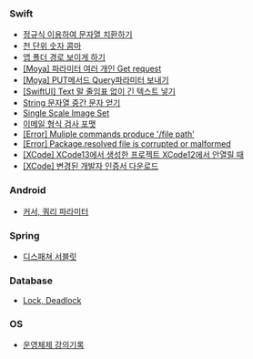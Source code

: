 ### Swift
- [정규식 이용하여 문자열 치환하기](/Swift/정규식%20이용하여%20문자열%20치환하기.md)
- [천 단위 숫자 콤마](/Swift/천%20단위%20숫자%20콤마.md)
- [앱 폴더 경로 보이게 하기](/Swift/앱%20폴더%20경로보이게하기.md)
- [[Moya] 파라미터 여러 개인 Get request](/Swift/%5BMoya%5D%20파라미터%20여러%20개인%20Get.md)
- [[Moya] PUT메서드 Query파라미터 보내기](/Swift/%5BMoya%5D%20PUT%20request%20Query파라미터%20사용하기.md)
- [[SwiftUI] Text 말 줄임표 없이 긴 텍스트 넣기](/Swift/%5BSwiftUI%5D%20Text%20말줄임표%20없이%20긴%20텍스트%20넣기.md)
- [String 문자열 중간 문자 얻기](/Swift/String%20문자열%20중간%20문자%20얻기.md)
- [Single Scale Image Set](/Swift/single%20image%20set.md)
- [이메일 형식 검사 포맷](/Swift/이메일%20형식%20검사.md)
- [[Error] Muliple commands produce '/file path'](/Swift/%5BError%5D%20Multiple%20commands%20produce.md)
- [[Error] Package.resolved file is corrupted or malformed](/Swift/%5BError%5D%20Package.resolved%20file%20is%20corrupted%20or%20malformed.md)
- [[XCode] XCode13에서 생성한 프로젝트 XCode12에서 안열릴 때](/Swift/%5BXCode%5D%20XCode13에서%20생성한%20프로젝트%20XCode12에서%20안열릴%20때.md)
- [[XCode] 변경된 개발자 인증서 다운로드](/Swift/%5BXCode%5D%20변경된%20개발자%20인증서%20다운로드.md)

### Android
- [커서, 쿼리 파라미터](/Android/cursor_query_parameter.md)

### Spring
- [디스패쳐 서블릿](/Spring/dispatcher_servlet.md)

### Database
- [Lock, Deadlock](/Database/lock_deadlock.md)

### OS
- [운영체제 강의기록](https://handnew.notion.site/cd3fbc4cb1cc46beb4fe34d38212b3a5?pvs=4)
